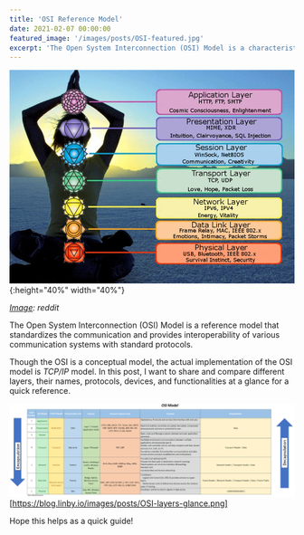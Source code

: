 ```yaml
---
title: 'OSI Reference Model'
date: 2021-02-07 00:00:00
featured_image: '/images/posts/OSI-featured.jpg'
excerpt: 'The Open System Interconnection (OSI) Model is a characteristic model that you have learned and came across many times from your computer science class in college days. A quick post on comparing OSI  with the TCP/IP model and know what protocols and devices live in each layer.'
---
```


![](/images/posts/OSI-featured.jpg){:height="40%" width="40%"}

*[Image](https://www.reddit.com/r/ProgrammerHumor/comments/6o8r79/the_osi_model/): reddit*

The Open System Interconnection (OSI) Model is a reference model that standardizes the communication and provides interoperability of various communication systems with standard protocols.

Though the OSI is a conceptual model, the actual implementation of the OSI model is *TCP/IP* model. In this post, I want to share and compare different layers, their names, protocols, devices, and functionalities at a glance for a quick reference. 

![](/images/posts/OSI-layers-glance.png)[https://blog.linby.io/images/posts/OSI-layers-glance.png]


Hope this helps as a quick guide! 
